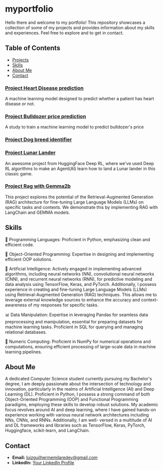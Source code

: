 # myportfolio
Hello there and welcome to my portfolio!
This repository showcases a collection of some of my projects and provides information about my skills and experiences. Feel free to explore and to get in contact.

## Table of Contents

- [Projects](#projects)
- [Skills](#skills)
- [About Me](#about-me)
- [Contact](#contact)

### [Project Heart Disease prediction](https://github.com/luizguilhermedev/myportfolio/tree/main/h-disease-project)
A machine learning model designed to predict whether a patient has heart disease or not.

### [Project Bulldozer price prediction](https://github.com/luizguilhermedev/myportfolio/tree/main/price-prediction-project)
A study to train a machine learning model to predict bulldozer's price

### [Project Dog breed identifier](https://github.com/luizguilhermedev/myportfolio/tree/main/dog_breed_identification)

### [Project Lunar Lander](https://github.com/luizguilhermedev/myportfolio/tree/main/lunar-lander)
An awesome project from HuggingFace Deep RL, where we've used Deep RL algorithms to make an Agent(AI) learn how to land a Lunar lander in this classic game.

### [Project Rag with Gemma2b](https://github.com/luizguilhermedev/myportfolio/tree/main/gemma2b_rag)
This project explores the potential of the Retrieval-Augmented Generation (RAG) architecture for fine-tuning Large Language Models (LLMs) on specific tasks and contexts. We demonstrate this by implementing RAG with LangChain and GEMMA models.

## Skills


🐍 Programming Languages: Proficient in Python, emphasizing clean and efficient code.

🎯 Object-Oriented Programming: Expertise in designing and implementing efficient OOP solutions.

🤖 Artificial Intelligence: Actively engaged in implementing advanced algorithms, including neural networks (NN), convolutional neural networks (CNN), and recurrent neural networks (RNN), for predictive modeling and data analysis using TensorFlow, Keras, and PyTorch. Additionally, I possess experience in creating and fine-tuning Large Language Models (LLMs) using Retrieval-Augmented Generation (RAG) techniques. This allows me to leverage external knowledge sources to enhance the accuracy and context-awareness of my responses for specific tasks.

📊 Data Manipulation: Expertise in leveraging Pandas for seamless data preprocessing and manipulation, essential for preparing datasets for machine learning tasks. Proficient in SQL for querying and managing relational databases.

🔢 Numeric Computing: Proficient in NumPy for numerical operations and computations, ensuring efficient processing of large-scale data in machine learning pipelines.

## About Me

A dedicated Computer Science student currently pursuing my Bachelor's degree, I am deeply passionate about the intersection of technology and innovation, particularly in the realms of Artificial Intelligence (AI) and Deep Learning (DL).
Proficient in Python, I possess a strong command of both Object-Oriented Programming (OOP) and Functional Programming paradigms, employing these skills to develop robust solutions.
My academic focus revolves around AI and deep learning, where I have gained hands-on experience working with various neural network architectures including NNs, CNNs, and RNNs. Additionally, I am well- versed in a multitude of AI and DL frameworks and libraries such as TensorFlow, Keras, PyTorch, Huggingface, scikit-learn, and LangChain.


## Contact

- **Email:** luizguilhermemilaredev@gmail.com
- **LinkedIn:** [Your LinkedIn Profile](www.linkedin.com/in/luiz-guilherme-herculiani)
